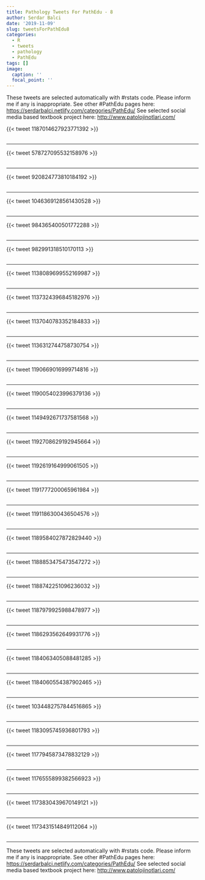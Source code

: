 ```yaml
---
title: Pathology Tweets For PathEdu - 8
author: Serdar Balci
date: '2019-11-09'
slug: tweetsForPathEdu8
categories:
  - R
  - tweets
  - pathology
  - PathEdu
tags: []
image:
  caption: ''
  focal_point: ''
---
```



These tweets are selected automatically with #rstats code. Please inform me if any is inappropriate.
See other #PathEdu pages here: https://serdarbalci.netlify.com/categories/PathEdu/ 
See selected social media based textbook project here: http://www.patolojinotlari.com/

{{< tweet 1187014627923771392 >}}
<br>
<br>
<hr>
{{< tweet 578727095532158976 >}}
<br>
<br>
<hr>
{{< tweet 920824773810184192 >}}
<br>
<br>
<hr>
{{< tweet 1046369128561430528 >}}
<br>
<br>
<hr>
{{< tweet 984365400501772288 >}}
<br>
<br>
<hr>
{{< tweet 982991318510170113 >}}
<br>
<br>
<hr>
{{< tweet 1138089699552169987 >}}
<br>
<br>
<hr>
{{< tweet 1137324396845182976 >}}
<br>
<br>
<hr>
{{< tweet 1137040783352184833 >}}
<br>
<br>
<hr>
{{< tweet 1136312744758730754 >}}
<br>
<br>
<hr>
{{< tweet 1190669016999714816 >}}
<br>
<br>
<hr>
{{< tweet 1190054023996379136 >}}
<br>
<br>
<hr>
{{< tweet 1149492671737581568 >}}
<br>
<br>
<hr>
{{< tweet 1192708629192945664 >}}
<br>
<br>
<hr>
{{< tweet 1192619164999061505 >}}
<br>
<br>
<hr>
{{< tweet 1191777200065961984 >}}
<br>
<br>
<hr>
{{< tweet 1191186300436504576 >}}
<br>
<br>
<hr>
{{< tweet 1189584027872829440 >}}
<br>
<br>
<hr>
{{< tweet 1188853475473547272 >}}
<br>
<br>
<hr>
{{< tweet 1188742251096236032 >}}
<br>
<br>
<hr>
{{< tweet 1187979925988478977 >}}
<br>
<br>
<hr>
{{< tweet 1186293562649931776 >}}
<br>
<br>
<hr>
{{< tweet 1184063405088481285 >}}
<br>
<br>
<hr>
{{< tweet 1184060554387902465 >}}
<br>
<br>
<hr>
{{< tweet 1034482757844516865 >}}
<br>
<br>
<hr>
{{< tweet 1183095745936801793 >}}
<br>
<br>
<hr>
{{< tweet 1177945873478832129 >}}
<br>
<br>
<hr>
{{< tweet 1176555899382566923 >}}
<br>
<br>
<hr>
{{< tweet 1173830439670149121 >}}
<br>
<br>
<hr>
{{< tweet 1173431514849112064 >}}
<br>
<br>
<hr>


These tweets are selected automatically with #rstats code. Please inform me if any is inappropriate.
See other #PathEdu pages here: https://serdarbalci.netlify.com/categories/PathEdu/ 
See selected social media based textbook project here: http://www.patolojinotlari.com/
